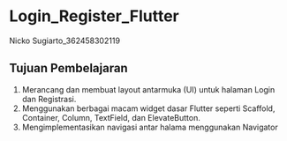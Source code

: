 # Login_Register_Flutter

Nicko Sugiarto_362458302119

## Tujuan Pembelajaran
1. Merancang dan membuat layout antarmuka (UI) untuk halaman Login dan Registrasi.
2. Menggunakan berbagai macam widget dasar Flutter seperti Scaffold, Container, Column, TextField, dan ElevateButton.
3. Mengimplementasikan navigasi antar halama menggunakan Navigator
